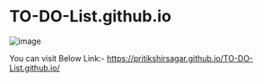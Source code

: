 # TO-DO-List.github.io

![image](https://user-images.githubusercontent.com/68055689/90335681-445a3c00-dff4-11ea-8bcc-836b0da3ef48.png)

You can visit Below Link:-
https://pritikshirsagar.github.io/TO-DO-List.github.io/
